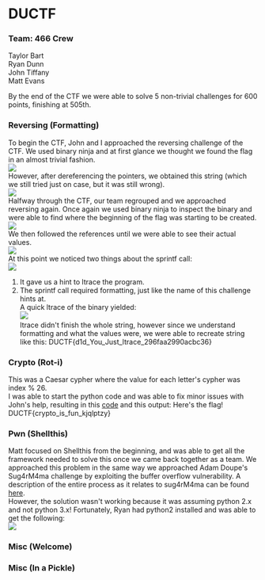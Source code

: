 # DUCTF
### Team: 466 Crew
Taylor Bart<br>
Ryan Dunn<br>
John Tiffany<br>
Matt Evans<br>

By the end of the CTF we were able to solve 5 non-trivial challenges for 600 points, finishing at 505th.
### Reversing (Formatting)
To begin the CTF, John and I approached the reversing challenge of the CTF. We used binary ninja and at first glance we thought we found the flag in an almost trivial fashion.<br>
![](https://github.com/tbart27/DUCTF_Writeup/blob/master/Reversing3.PNG)<br>
However, after dereferencing the pointers, we obtained this string (which we still tried just on case, but it was still wrong).<br>
![](https://github.com/tbart27/DUCTF_Writeup/blob/master/Reversing4.PNG)<br>
Halfway through the CTF, our team regrouped and we approached reversing again. Once again we used binary ninja to inspect the binary and were able to find where the beginning of the flag was starting to be created.<br>
![](https://github.com/tbart27/DUCTF_Writeup/blob/master/Reversing1.PNG)<br>
We then followed the references until we were able to see their actual values.<br>
![](https://github.com/tbart27/DUCTF_Writeup/blob/master/Reversing2.PNG)<br>
At this point we noticed two things about the sprintf call:<br>
![](https://github.com/tbart27/DUCTF_Writeup/blob/master/Reversing5.PNG)<br>
1. It gave us a hint to ltrace the program.<br>
2. The sprintf call required formatting, just like the name of this challenge hints at.<br> 
A quick ltrace of the binary yielded:<br>
![](https://github.com/tbart27/DUCTF_Writeup/blob/master/Reversing6.PNG)<br>
ltrace didn't finish the whole string, however since we understand formatting and what the values were, we were able to recreate string like this: DUCTF{d1d_You_Just_ltrace_296faa2990acbc36}
### Crypto (Rot-i)
This was a Caesar cypher where the value for each letter's cypher was index % 26.<br>
I was able to start the python code and was able to fix minor issues with John's help, resulting in this [code](https://github.com/tbart27/DUCTF_Writeup/blob/master/decoder.py) and this output: Here's the flag! DUCTF{crypto_is_fun_kjqlptzy}
### Pwn (Shellthis)
Matt focused on Shellthis from the beginning, and was able to get all the framework needed to solve this once we came back together as a team. We approached this problem in the same way we approached Adam Doupe's Sug4rM4ma challenge by exploiting the buffer overflow vulnerability. A description of the entire process as it relates to sug4rM4ma can be found [here](https://www.youtube.com/watch?v=QGdwbum4O6U).<br>
However, the solution wasn't working because it was assuming python 2.x and not python 3.x! Fortunately, Ryan had python2 installed and was able to get the following:<br>
![](https://github.com/tbart27/DUCTF_Writeup/blob/master/pwn1.PNG)<br>
### Misc (Welcome)

### Misc (In a Pickle)
